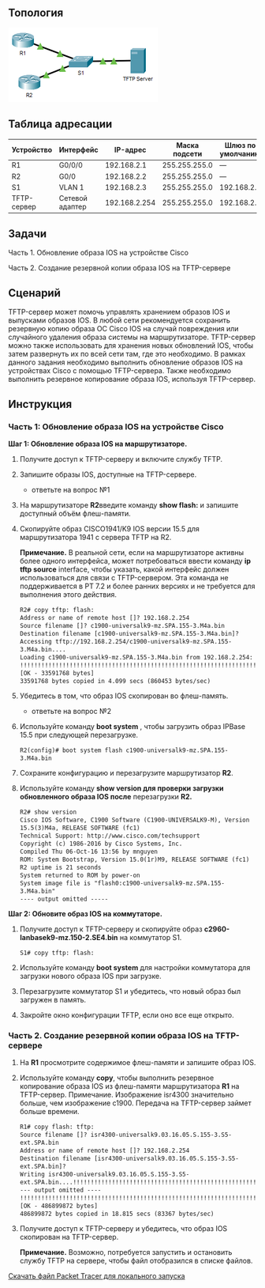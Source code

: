 ## Топология

![](./assets/topology.png)

## Таблица адресации

| Устройство  | Интерфейс       | IP-адрес      | Маска подсети | Шлюз по умолчанию |
|-------------|-----------------|---------------|---------------|-------------------|
| R1          | G0/0/0          | 192.168.2.1   | 255.255.255.0 | —                 |
| R2          | G0/0            | 192.168.2.2   | 255.255.255.0 | —                 |
| S1          | VLAN 1          | 192.168.2.3   | 255.255.255.0 | 192.168.2.1       |
| TFTP-сервер | Сетевой адаптер | 192.168.2.254 | 255.255.255.0 | 192.168.2.1       |

## Задачи

Часть 1. Обновление образа IOS на устройстве Cisco

Часть 2. Создание резервной копии образа IOS на TFTP-сервере

## Сценарий

TFTP-сервер может помочь управлять хранением образов IOS и выпусками образов IOS. В любой сети рекомендуется сохранить резервную копию образа ОС Cisco IOS на случай повреждения или случайного удаления образа системы на маршрутизаторе. TFTP-сервер можно также использовать для хранения новых обновлений IOS, чтобы затем развернуть их по всей сети там, где это необходимо. В рамках данного задания необходимо выполнить обновление образов IOS на устройствах Cisco с помощью TFTP-сервера. Также необходимо выполнить резервное копирование образа IOS, используя TFTP-сервер.

## Инструкция

### Часть 1: Обновление образа IOS на устройстве Cisco

**Шаг 1: Обновление образа IOS на маршрутизаторе.**

1.  Получите доступ к TFTP-серверу и включите службу TFTP.

2.  Запишите образы IOS, доступные на TFTP-сервере.

    - ответьте на вопрос №1

3.  На маршрутизаторе **R2**введите команду **show flash:** и запишите доступный объём флеш-памяти.

4.  Скопируйте образ CISCO1941/K9 IOS версии 15.5 для маршрутизатора 1941 с сервера TFTP на R2.

    **Примечание.** В реальной сети, если на маршрутизаторе активны более одного интерфейса, может потребоваться ввести команду **ip tftp source** interface, чтобы указать, какой интерфейс должен использоваться для связи с TFTP-сервером. Эта команда не поддерживается в PT 7.2 и более ранних версиях и не требуется для выполнения этого действия.

    ```
    R2# copy tftp: flash:
    Address or name of remote host []? 192.168.2.254
    Source filename []? c1900-universalk9-mz.SPA.155-3.M4a.bin
    Destination filename [c1900-universalk9-mz.SPA.155-3.M4a.bin]?
    Accessing tftp://192.168.2.254/c1900-universalk9-mz.SPA.155-3.M4a.bin....
    Loading c1900-universalk9-mz.SPA.155-3.M4a.bin from 192.168.2.254: !!!!!!!!!!!!!!!!!!!!!!!!!!!!!!!!!!!!!!!!!!!!!!!!!!!!!!!!!!!!!!!!!!!!!!!!!!!!!!!!!!!!!!!!!!!!!!!!!!!!!!!!!!!!!!!!!!!!!!!!!!!!!!!!!!!!!!!!!!!!!!!!!!!!!!!!!!!!!!!!!!!!!!!!!!!!!!!!!!!!!!!!!!!!!!!!!!!!!!!!!!!!!!!!!!!!!!!!!!!!!!!!!!!!!!!!!!!!!!!!!!!!!!!!!!!!!!!!!!!!!!!!!!!!!!!!!!!!!!!!!!!!!!!!!!!!!!!!!!!!!!!!!!!!!!!!!!!!!!!!!!!!!!!!!!!!!!!!!!!!!!!!!!!!!!!!!!!!!!!!!!!!!!!!!!!!!!!!!!!!!!!!!!!!!!!!!!!!!!!!!!!!!!!!!!!!!!!!!!!!!!!!!!!!!!!!!!!!!!!!!!!!!!!!!!!!!!!!!!!!!!!!!!!!!!!!!!!!!!!!!!!!!!!!!!!!!!!!!!!!!!!!!!!!!!!!!!!!!!!!!!!!!!!!!!!!!!!!!!!!!!!!!!!!!!!!!!!!!!!!!!!!!!!!!!!!!!!!!!!!!!!!!!!!!!!!!!!!!!!!!!!!!!!!!!!!!!!!!!!!!!!!!!!!!!!!!!!!!!!!!!!!!!!!!!!!!!!!!
    [OK - 33591768 bytes]
    33591768 bytes copied in 4.099 secs (860453 bytes/sec)
    ```

5.  Убедитесь в том, что образ IOS скопирован во флеш-память.

    - ответьте на вопрос №2

6.  Используйте команду **boot system** , чтобы загрузить образ IPBase 15.5 при следующей перезагрузке.

    ```
    R2(config)# boot system flash c1900-universalk9-mz.SPA.155-3.M4a.bin
    ```

7.  Сохраните конфигурацию и перезагрузите маршрутизатор **R2**.

8.  Используйте команду **show version для проверки загрузки обновленного образа IOS после** перезагрузки **R2.**

    ```
    R2# show version
    Cisco IOS Software, C1900 Software (C1900-UNIVERSALK9-M), Version 15.5(3)M4a, RELEASE SOFTWARE (fc1)
    Technical Support: http://www.cisco.com/techsupport
    Copyright (c) 1986-2016 by Cisco Systems, Inc.
    Compiled Thu 06-Oct-16 13:56 by mnguyen
    ROM: System Bootstrap, Version 15.0(1r)M9, RELEASE SOFTWARE (fc1)
    R2 uptime is 21 seconds
    System returned to ROM by power-on
    System image file is "flash0:c1900-universalk9-mz.SPA.155-3.M4a.bin"
    ---- output omitted -----
    ```

**Шаг 2: Обновите образ IOS на коммутаторе.**

1.  Получите доступ к TFTP-серверу и скопируйте образ **c2960-lanbasek9-mz.150-2.SE4.bin** на коммутатор S1.

    ```
    S1# copy tftp: flash:
    ```

2.  Используйте команду **boot system** для настройки коммутатора для загрузки нового образа IOS при загрузке.

3.  Перезагрузите коммутатор S1 и убедитесь, что новый образ был загружен в память.

4.  Закройте окно конфигурации TFTP, если оно все еще открыто.

### Часть 2. Создание резервной копии образа IOS на TFTP-сервере

1.  На **R1** просмотрите содержимое флеш-памяти и запишите образ IOS.

2.  Используйте команду **copy**, чтобы выполнить резервное копирование образа IOS из флеш-памяти маршрутизатора **R1** на TFTP-сервер. Примечание. Изображение isr4300 значительно больше, чем изображение c1900. Передача на TFTP-сервер займет больше времени.

    ```
    R1# copy flash: tftp:
    Source filename []? isr4300-universalk9.03.16.05.S.155-3.S5-ext.SPA.bin
    Address or name of remote host []? 192.168.2.254
    Destination filename [isr4300-universalk9.03.16.05.S.155-3.S5-ext.SPA.bin]?
    Writing isr4300-universalk9.03.16.05.S.155-3.S5-ext.SPA.bin....!!!!!!!!!!!!!!!!!!!!!!!!!!!!!!!!!!!!!!!!!!!!!!!!!!!!!!!!!!!!!!!!!!!!!!!!!!!!!!!!!!!!!!!!!!!!!!!!!!!!!!!!!!!!!!!!!!!!!!!!!!!!!!!!!!!!!!!!!!!!!!!!!!!!!!!!!!!!!!!!!!!!!!!!!!!!!!!!!!!!!!!!!!!!!!!!!!!!!!!!!!!!!!!!!!!!!!!!!!!!!!!!!!!!!!!!!!!!!!!!!!!!!!!!!!!!!!!!!!!!!!!!!!!!!!!!!!!!!!!!!!!!!!!!!!!!!!!!!!!!!!! --- output omitted ----
    !!!!!!!!!!!!!!!!!!!!!!!!!!!!!!!!!!!!!!!!!!!!!!!!!!!!!!!!!!!!!!!!!!!!!!!!!!!!!!!!!!!!!!!!!!!!!!!!!!!!!
    [OK - 486899872 bytes]
    486899872 bytes copied in 18.815 secs (83367 bytes/sec)
    ```

3.  Получите доступ к TFTP-серверу и убедитесь, что образ IOS скопирован на TFTP-сервер.

    **Примечание.** Возможно, потребуется запустить и остановить службу TFTP на сервере, чтобы файл отобразился в списке файлов.

[Скачать файл Packet Tracer для локального запуска](./assets/10.7.6-lab.pka)